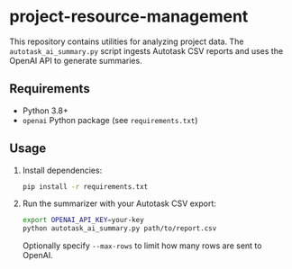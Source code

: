 # project-resource-management

This repository contains utilities for analyzing project data. The `autotask_ai_summary.py` script ingests Autotask CSV reports and uses the OpenAI API to generate summaries.

## Requirements
- Python 3.8+
- `openai` Python package (see `requirements.txt`)

## Usage
1. Install dependencies:
   ```bash
   pip install -r requirements.txt
   ```
2. Run the summarizer with your Autotask CSV export:
   ```bash
   export OPENAI_API_KEY=your-key
   python autotask_ai_summary.py path/to/report.csv
   ```
   Optionally specify `--max-rows` to limit how many rows are sent to OpenAI.
